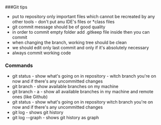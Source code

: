 ###Git tips
- put to repository only important files which cannot be recreated by any other tools - don't put anu IDE's files or *class files
- git commit message should be of good quality
- in order to commit empty folder add .gitkeep file inside then you can commit
- when changing the branch, working tree should be clean
- we should edit only last commit and only if it's absolutely necessary
- always commit working code

### Commands
- git status - show what's going on in repository - witch branch you're on now and if there's any uncommitted changes 
- git branch - show available branches on my machine
- git branch - a - show all available branches in my machine and remote ones (like Github)
- git status - show what's going on in repository 
  witch branch you're on now and if there's any uncommitted changes
- git log - shows git history
- git log --graph - shows git history as graph